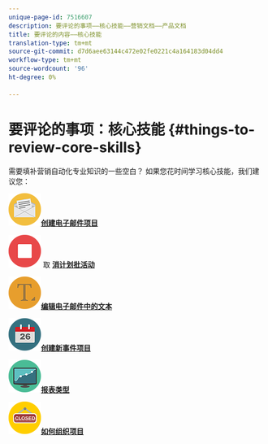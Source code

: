 ```yaml
---
unique-page-id: 7516607
description: 要评论的事项——核心技能——营销文档——产品文档
title: 要评论的内容——核心技能
translation-type: tm+mt
source-git-commit: d7d6aee63144c472e02fe0221c4a164183d04dd4
workflow-type: tm+mt
source-wordcount: '96'
ht-degree: 0%

---
```



# 要评论的事项：核心技能 {#things-to-review-core-skills}

需要填补营销自动化专业知识的一些空白？ 如果您花时间学习核心技能，我们建议您：

![创建电子邮件项目](assets/office-28.png)[**创建电子邮件项目**](/help/marketo/product-docs/email-marketing/email-programs/creating-an-email-program/create-an-email-program.md)

![取消计划批活动](assets/multimedia-27.png) 取 [**消计划批活动**](/help/marketo/product-docs/core-marketo-concepts/smart-campaigns/using-smart-campaigns/cancel-a-scheduled-batch-campaign-run.md)

![编辑电子邮件中的文本](assets/graphic-design-tools-34.png)[**编辑电子邮件中的文本**](/help/marketo/product-docs/email-marketing/general/email-editor-2/edit-elements-in-an-email.md)

![创建新事件项目](assets/seo-57.png)[**创建新事件项目**](/help/marketo/product-docs/demand-generation/events/understanding-events/create-a-new-event-program.md)

![报表类型](assets/seo-04.png)[**报表类型**](/help/marketo/product-docs/reporting/basic-reporting/report-types/report-type-overview.md)

![如何组织项目](assets/shopping-09.png)[**如何组织项目**](/help/marketo/product-docs/core-marketo-concepts/programs/working-with-programs/best-practice-how-to-organize-your-programs.md)
